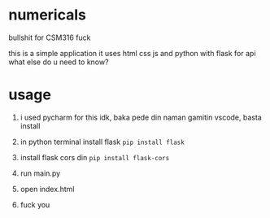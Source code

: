 # numericals
bullshit for CSM316
fuck 

this is a simple application 
it uses html css js and python with flask for api
what else do u need to know?

# usage

1. i used pycharm for this idk, baka pede din naman gamitin vscode, basta install

2. in python terminal install flask `pip install flask`

3. install flask cors din `pip install flask-cors`

4. run main.py

5. open index.html

6. fuck you
